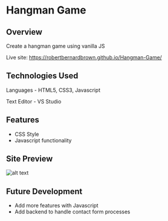 # Hangman Game

## Overview

Create a hangman game using vanilla JS

Live site: https://robertbernardbrown.github.io/Hangman-Game/

## Technologies Used

Languages - HTML5, CSS3, Javascript

Text Editor - VS Studio

## Features

* CSS Style
* Javascript functionality

## Site Preview
![alt text](https://github.com/robertbernardbrown/Hangman-Game/blob/master/screenshot.png)

## Future Development

* Add more features with Javascript
* Add backend to handle contact form processes
